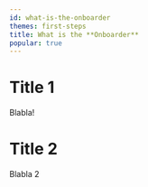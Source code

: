 ```yaml
---
id: what-is-the-onboarder
themes: first-steps
title: What is the **Onboarder**
popular: true
---
```


# Title 1

Blabla!

# Title 2

Blabla 2
